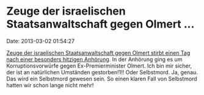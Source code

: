 Zeuge der israelischen Staatsanwaltschaft gegen Olmert \...
===========================================================

Date: 2013-03-02 01:54:27

[Zeuge der israelischen Staatsanwaltschaft gegen Olmert stirbt einen Tag
nach einer besonders hitzigen
Anhörung](http://www.ynetnews.com/articles/0,7340,L-4351066,00.html). In
der Anhörung ging es um Korruptionsvorwürfe gegen Ex-Premierminister
Olmert. Ich bin mir sicher, der ist an natürlichen Umständen
gestorben!1!! Oder Selbstmord. Ja, genau. Das wird ein Selbstmord
gewesen sein. So einen klaren Fall von Selbstmord hatten wir schon lange
nicht mehr!
